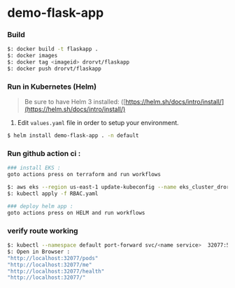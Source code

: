 # demo-flask-app
### Build

```bash
$: docker build -t flaskapp .
$: docker images
$: docker tag <imageid> drorvt/flaskapp
$: docker push drorvt/flaskapp
```


### Run in Kubernetes (Helm)
> Be sure to have Helm 3 installed: ([https://helm.sh/docs/intro/install/](https://helm.sh/docs/intro/install/)

1) Edit `values.yaml` file in order to setup your environment.


```bash
$ helm install demo-flask-app . -n default

```
### Run github action ci :
```bash
### install EKS :
goto actions press on terraform and run workflows

$: aws eks --region us-east-1 update-kubeconfig --name eks_cluster_dror
$: kubectl apply -f RBAC.yaml

### deploy helm app :
goto actions press on HELM and run workflows
```
### verify route working 

```bash
$: kubectl --namespace default port-forward svc/<name service>  32077:5000
$: Open in Browser :
"http://localhost:32077/pods"
"http://localhost:32077/me"
"http://localhost:32077/health"
"http://localhost:32077/"

```
